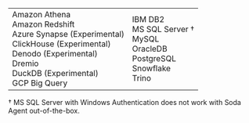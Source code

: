 <table>
  <tr>
    <td>Amazon Athena<br /> Amazon Redshift<br />  Azure Synapse (Experimental)<br /> ClickHouse (Experimental)<br /> Denodo (Experimental)<br /> Dremio <br /> DuckDB (Experimental)<br />GCP Big Query</td>
    <td>IBM DB2<br /> MS SQL Server †<br /> MySQL<br > OracleDB<br />PostgreSQL<br /> Snowflake<br /> Trino<br /> </td>
  </tr>
</table>
† MS SQL Server with Windows Authentication does not work with Soda Agent out-of-the-box.